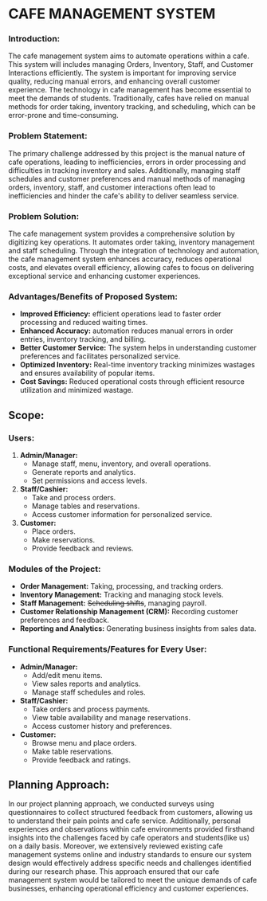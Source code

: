 # CAFE MANAGEMENT SYSTEM

### **Introduction:**

The cafe management system aims to automate operations within a cafe. This system will includes managing Orders, Inventory, Staff, and Customer Interactions efficiently. The system  is important for improving service quality, reducing manual errors, and enhancing overall customer experience. The technology in cafe management has become essential to meet the demands of students. Traditionally, cafes have relied on manual methods for order taking, inventory tracking, and scheduling, which can be error-prone and time-consuming.

### **Problem Statement:**

The primary challenge addressed by this project is the manual nature of cafe operations, leading to inefficiencies, errors in order processing and difficulties in tracking inventory and sales. Additionally, managing staff schedules and customer preferences and manual methods of managing orders, inventory, staff, and customer interactions often lead to inefficiencies and hinder the cafe's ability to deliver seamless service.

### **Problem Solution:**

The cafe management system provides a comprehensive solution by digitizing key operations. It automates order taking, inventory management and staff scheduling. Through the integration of technology and automation, the cafe management system enhances accuracy, reduces operational costs, and elevates overall efficiency, allowing cafes to focus on delivering exceptional service and enhancing customer experiences. 

### **Advantages/Benefits of Proposed System:**

- **Improved Efficiency:** efficient operations lead to faster order processing and reduced waiting times.
- **Enhanced Accuracy:** automation reduces manual errors in order entries, inventory tracking, and billing.
- **Better Customer Service:** The system helps in understanding customer preferences and facilitates personalized service.
- **Optimized Inventory:** Real-time inventory tracking minimizes wastages and ensures availability of popular items.
- **Cost Savings:** Reduced operational costs through efficient resource utilization and minimized wastage.

## **Scope:**

### **Users:**

1. **Admin/Manager:**
    - Manage staff, menu, inventory, and overall operations.
    - Generate reports and analytics.
    - Set permissions and access levels.
2. **Staff/Cashier:**
    - Take and process orders.
    - Manage tables and reservations.
    - Access customer information for personalized service.
3. **Customer:**
    - Place orders.
    - Make reservations.
    - Provide feedback and reviews.

### **Modules of the Project:**

- **Order Management:** Taking, processing, and tracking orders.
- **Inventory Management:** Tracking and managing stock levels.
- **Staff Management:** ~~Scheduling shifts~~, managing payroll.
- **Customer Relationship Management (CRM):** Recording customer preferences and feedback.
- **Reporting and Analytics:** Generating business insights from sales data.

### **Functional Requirements/Features for Every User:**

- **Admin/Manager:**
    - Add/edit menu items.
    - View sales reports and analytics.
    - Manage staff schedules and roles.
- **Staff/Cashier:**
    - Take orders and process payments.
    - View table availability and manage reservations.
    - Access customer history and preferences.
- **Customer:**
    - Browse menu and place orders.
    - Make table reservations.
    - Provide feedback and ratings.

## **Planning Approach:**

In our project planning approach, we conducted surveys using questionnaires to collect structured feedback from customers, allowing us to understand their pain points and cafe service. Additionally, personal experiences and observations within cafe environments provided firsthand insights into the challenges faced by cafe operators and students(like us) on a daily basis. Moreover, we extensively reviewed existing cafe management systems online and industry standards to ensure our system design would effectively address specific needs and challenges identified during our research phase. This approach ensured that our cafe management system would be tailored to meet the unique demands of cafe businesses, enhancing operational efficiency and customer experiences.
